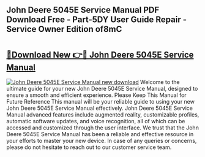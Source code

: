## John Deere 5045E Service Manual PDF Download Free - Part-5DY User Guide Repair - Service Owner Edition of8mC

# <h2><a href="http://bc91229.oget.top/?id=John+Deere+5045E+Service+Manual">🔗Download New 👉🔴 John Deere 5045E Service Manual</a></h2>

[![John Deere 5045E Service Manual new download](https://i.imgur.com/5g1atiW.png)](http://bc91229.oget.top/?id=John+Deere+5045E+Service+Manual)
Welcome to the ultimate guide for your new John Deere 5045E Service Manual, designed to ensure a smooth and efficient experience. Please Keep This Manual for Future Reference This manual will be your reliable guide to using your new John Deere 5045E Service Manual effectively. John Deere 5045E Service Manual advanced features include augmented reality, customizable profiles, automatic software updates, and voice recognition, all of which can be accessed and customized through the user interface. We trust that the John Deere 5045E Service Manual has been a reliable and effective resource in your efforts to master your new device. In case of any queries or concerns, please do not hesitate to reach out to our customer service team.
